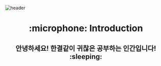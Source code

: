 ![header](https://capsule-render.vercel.app/api?type=slice&color=auto&height=300&section=header&text=Hello&desc=%20%20%20I'm%20Do10&fontAlign=90&fontAlignY=30&descSize=50&descAlign=95&descAlignY=40&rotate=20&fontSize=50&descSize=30)


<div align=center>
  <h1>:microphone: Introduction </h1>
  <h2>안녕하세요! 한결같이 귀찮은 공부하는 인간입니다! :sleeping:</h2>
</div>

<!--
**2do10/2do10** is a ✨ _special_ ✨ repository because its `README.md` (this file) appears on your GitHub profile.

Here are some ideas to get you started:

- 🔭 I’m currently working on ...
- 🌱 I’m currently learning ...
- 👯 I’m looking to collaborate on ...
- 🤔 I’m looking for help with ...
- 💬 Ask me about ...
- 📫 How to reach me: ...
- 😄 Pronouns: ...
- ⚡ Fun fact: ...
-->

